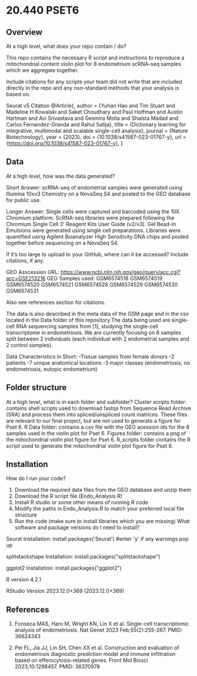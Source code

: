 # 20.440 PSET6

## Overview
At a high level, what does your repo contain / do?

This repo contains the necessary R script and instructions to reproduce a mitochondrial content violin plot for 8 endometrium scRNA-seq samples which we aggregate together.

Include citations for any scripts your team did not write that are included directly in the repo and any non-standard methods that your analysis is based on.

Seurat v5 Citation
@Article{,
  author = {Yuhan Hao and Tim Stuart and Madeline H Kowalski and Saket Choudhary and Paul Hoffman and Austin Hartman and Avi Srivastava and Gesmira Molla and Shaista Madad and Carlos Fernandez-Granda and Rahul Satija},
  title = {Dictionary learning for integrative, multimodal and scalable single-cell analysis},
  journal = {Nature Biotechnology},
  year = {2023},
  doi = {10.1038/s41587-023-01767-y},
  url = {https://doi.org/10.1038/s41587-023-01767-y},
}

## Data
At a high level, how was the data generated?

Short Answer: scRNA-seq of endometrial samples were generated using Illumina 10xv3 Chemistry on a NovaSeq S4 and posted to the GEO database for public use.

Longer Answer: Single cells were captured and barcoded using the 10X Chromium platform. ScRNA-seq libraries were prepared following the Chromium Single Cell 3' Reagent Kits User Guide (v2/v3). Gel Bead-In Emulsions were generated using single cell preparations. Libraries were quantified using Agilent Bioanalyzer High Sensitivity DNA chips and pooled together before sequencing on a NovaSeq S4.

If it’s too large to upload to your GitHub, where can it be accessed? Include citations, if any.

GEO Asscession URL:
https://www.ncbi.nlm.nih.gov/geo/query/acc.cgi?acc=GSE213216
GEO Samples used:
GSM6574518
GSM6574519
GSM6574520
GSM6574521
GSM6574528
GSM6574529
GSM6574530
GSM6574531

Also see references section for citations.

The data is also described in the meta data of the GSM page and in the csv located in the Data folder of this repository.The data being used are single-cell RNA sequencing samples from [1], studying the single-cell transcriptome in endometriosis. We are currently focusing on 8 samples split between 2 individuals (each individual with 2 endometrial samples and 2 control samples).

Data Characteristics in Short:
-Tissue samples from female donors
-2 patients
-7 unique anatomical locations
-3 major classes (endometriosis, no endometriosis, eutopic endometrium)

## Folder structure
At a high level, what is in each folder and subfolder?
Cluster scripts folder: contains shell scripts used to download fastqs from Sequence Read Archive (SRA) and process them into spliced/unspliced count matrices. These files are relevant to our final project, but are not used to generate a figure for Pset 6.
R
Data folder: contains a csv file with the GEO acession ids for the 8 samples used in the violin plot for Pset 6.
Figures folder: contains a png of the mitochondrial violin plot figure for Pset 6.
R_scripts folder contains the R script used to generate the mitochondrial violin plot figure for Pset 6.

## Installation
How do I run your code?
1. Download the required data files from the GEO database and unzip them
2. Download the R script file (Endo_Analysis.R)
3. Install R studio or some other means of running R code
4. Modify the paths in Endo_Analysis.R to match your preferred local file structure
5. Run the code (make sure to install libraries which you are missing)
What software and package versions do I need to install?

Seurat Installation:
install.packages('Seurat')
#enter 'y' if any warnings pop up

splitstackshape Installation:
install.packages("splitstackshape")

ggplot2 Installation:
install.packages("ggplot2")

R version 4.2.1

RStudio Version 2023.12.0+369 (2023.12.0+369)

## References
1. Fonseca MAS, Haro M, Wright KN, Lin X et al. Single-cell transcriptomic analysis of endometriosis. Nat Genet 2023 Feb;55(2):255-267. PMID: 36624343

2. Pei FL, Jia JJ, Lin SH, Chen XX et al. Construction and evaluation of endometriosis diagnostic prediction model and immune infiltration based on efferocytosis-related genes. Front Mol Biosci 2023;10:1298457. PMID: 38370978


